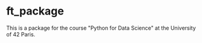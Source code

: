 # ft_package

This is a package for the course "Python for Data Science" at the University of 42 Paris.

